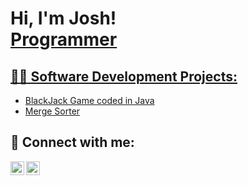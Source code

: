 <h1>Hi, I'm Josh! <br/><a href="https://github.com/joshuafguzman">Programmer</a> <a href="https://www.linkedin.com/in/joshua-guzman-4031841b8/"></h1>

<h2>👨‍💻 Software Development Projects:</h2>
   
  - [BlackJack Game coded in Java](https://github.com/joshuafguzman/BlackJack-Game)
  - [Merge Sorter](https://github.com/joshuafguzman/Merge-Sorter)

<h2> 🤳 Connect with me:</h2>

[<img align="left" alt="JoshGuzman | LinkedIn" width="22px" src="https://cdn.jsdelivr.net/npm/simple-icons@v3/icons/linkedin.svg" />][linkedin]
[<img align="left" alt="JoshGuzman | Instagram" width="22px" src="https://cdn.jsdelivr.net/npm/simple-icons@v3/icons/instagram.svg" />][instagram]

[instagram]: https://www.instagram.com/joshguz2003/
[linkedin]: https://www.linkedin.com/in/joshua-guzman-4031841b8/

